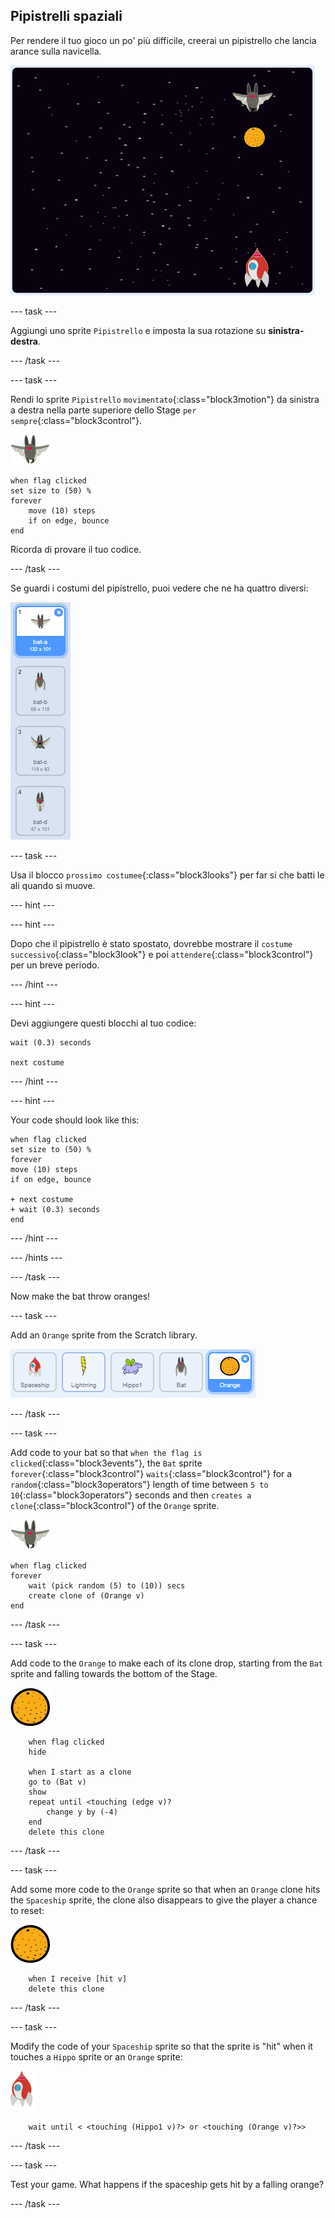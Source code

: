 ## Pipistrelli spaziali

Per rendere il tuo gioco un po' più difficile, creerai un pipistrello che lancia arance sulla navicella.

![un pipistrello che lancia un'arancia all'astronave](images/bat-oranges.png)

\--- task \---

Aggiungi uno sprite `Pipistrello` e imposta la sua rotazione su **sinistra-destra**.

\--- /task \---

\--- task \---

Rendi lo sprite `Pipistrello` `movimentato`{:class="block3motion"} da sinistra a destra nella parte superiore dello Stage `per sempre`{:class="block3control"}.

![sprite pipistrello](images/bat-sprite.png)

```blocks3
when flag clicked
set size to (50) %
forever
    move (10) steps
    if on edge, bounce
end
```

Ricorda di provare il tuo codice.

\--- /task \---

Se guardi i costumi del pipistrello, puoi vedere che ne ha quattro diversi:

![screenshot](images/invaders-bat-costume.png)

\--- task \---

Usa il blocco `prossimo costumee`{:class="block3looks"} per far si che batti le ali quando si muove.

\--- hint \---

\--- hint \---

Dopo che il pipistrello è stato spostato, dovrebbe mostrare il `costume successivo`{:class="block3look"} e poi `attendere`{:class="block3control"} per un breve periodo.

\--- /hint \---

\--- hint \---

Devi aggiungere questi blocchi al tuo codice:

```blocks3
wait (0.3) seconds

next costume
```

\--- /hint \---

\--- hint \---

Your code should look like this:

```blocks3
when flag clicked
set size to (50) %
forever
move (10) steps
if on edge, bounce

+ next costume
+ wait (0.3) seconds
end
```

\--- /hint \---

\--- /hints \---

\--- /task \---

Now make the bat throw oranges!

\--- task \---

Add an `Orange` sprite from the Scratch library.

![screenshot](images/invaders-orange.png)

\--- /task \---

\--- task \---

Add code to your bat so that `when the flag is clicked`{:class="block3events"}, the `Bat` sprite `forever`{:class="block3control"} `waits`{:class="block3control"} for a `random`{:class="block3operators"} length of time between `5 to 10`{:class="block3operators"} seconds and then `creates a clone`{:class="block3control"} of the `Orange` sprite.

![bat sprite](images/bat-sprite.png)

```blocks3
when flag clicked
forever
    wait (pick random (5) to (10)) secs
    create clone of (Orange v)
end
```

\--- /task \---

\--- task \---

Add code to the `Orange` to make each of its clone drop, starting from the `Bat` sprite and falling towards the bottom of the Stage.

![orange sprite](images/orange-sprite.png)

```blocks3
    when flag clicked
    hide

    when I start as a clone
    go to (Bat v)
    show
    repeat until <touching (edge v)?
        change y by (-4)
    end
    delete this clone
```

\--- /task \---

\--- task \---

Add some more code to the `Orange` sprite so that when an `Orange` clone hits the `Spaceship` sprite, the clone also disappears to give the player a chance to reset:

![orange sprite](images/orange-sprite.png)

```blocks3
    when I receive [hit v]
    delete this clone
```

\--- /task \---

\--- task \---

Modify the code of your `Spaceship` sprite so that the sprite is "hit" when it touches a `Hippo` sprite or an `Orange` sprite:

![rocket sprite](images/rocket-sprite.png)

```blocks3
    wait until < <touching (Hippo1 v)?> or <touching (Orange v)?>>
```

\--- /task \---

\--- task \---

Test your game. What happens if the spaceship gets hit by a falling orange?

\--- /task \---